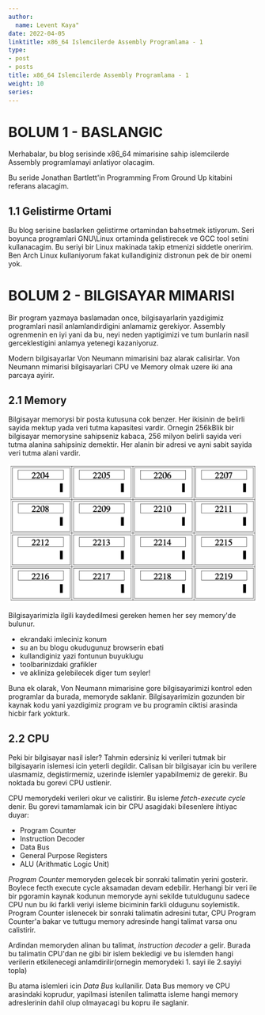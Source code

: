 ```yaml
---
author:
  name: Levent Kaya"
date: 2022-04-05
linktitle: x86_64 Islemcilerde Assembly Programlama - 1
type:
- post
- posts
title: x86_64 Islemcilerde Assembly Programlama - 1 
weight: 10
series:
---
```

# BOLUM 1 - BASLANGIC

Merhabalar, bu blog serisinde x86_64 mimarisine sahip islemcilerde Assembly programlamayi anlatiyor olacagim. 

Bu seride Jonathan Bartlett'in Programming From Ground Up kitabini referans alacagim.

## 1.1 Gelistirme Ortami

Bu blog serisine baslarken gelistirme ortamindan bahsetmek istiyorum. Seri boyunca programlari GNU\Linux ortaminda gelistirecek ve GCC tool setini kullanacagim. Bu seriyi bir Linux makinada takip etmenizi siddetle oneririm. Ben Arch Linux kullaniyorum fakat kullandiginiz distronun pek de bir onemi yok. 

# BOLUM 2 - BILGISAYAR MIMARISI

Bir program yazmaya baslamadan once, bilgisayarlarin yazdigimiz programlari nasil anlamlandirdigini anlamamiz gerekiyor. Assembly ogrenmenin en iyi yani da bu, neyi neden yaptigimizi ve tum bunlarin nasil gerceklestigini anlamya yetenegi kazaniyoruz.

Modern bilgisayarlar Von Neumann mimarisini baz alarak calisirlar. Von Neumann mimarisi bilgisayarlari CPU ve Memory olmak uzere iki ana parcaya ayirir.

## 2.1 Memory

Bilgisayar memorysi bir posta kutusuna cok benzer. Her ikisinin de belirli sayida mektup yada veri tutma kapasitesi vardir. Ornegin 256kBlik bir bilgisayar memorysine sahipseniz kabaca, 256 milyon belirli sayida veri tutma alanina sahipsiniz demektir. Her alanin bir adresi ve ayni sabit sayida veri tutma alani vardir. 


![Memory](https://github.com/lvntky/blog/blob/main/static/images/memory.png)

Bilgisayarimizla ilgili kaydedilmesi gereken hemen her sey memory'de bulunur. 

* ekrandaki imleciniz konum
* su an bu blogu okudugunuz browserin ebati
* kullandiginiz yazi fontunun buyuklugu
* toolbarinizdaki grafikler
* ve akliniza gelebilecek diger tum seyler!

Buna ek olarak, Von Neumann mimarisine gore bilgisayarimizi kontrol eden programlar da burada, memoryde saklanir. Bilgisayarimizin gozunden bir kaynak kodu yani yazdigimiz program ve bu programin ciktisi arasinda hicbir fark yokturk.

## 2.2 CPU

Peki bir bilgisayar nasil isler? Tahmin edersiniz ki verileri tutmak bir bilgisayarin islemesi icin yeterli degildir. Calisan bir bilgisayar icin bu verilere ulasmamiz, degistirmemiz, uzerinde islemler yapabilmemiz de gerekir. Bu noktada bu gorevi CPU ustlenir. 

CPU memorydeki verileri okur ve calistirir. Bu isleme *fetch-execute cycle* denir. Bu gorevi tamamlamak icin bir CPU asagidaki bilesenlere ihtiyac duyar:

* Program Counter
* Instruction Decoder
* Data Bus
* General Purpose Registers
* ALU (Arithmatic Logic Unit)

*Program Counter* memoryden gelecek bir sonraki talimatin yerini gosterir. Boylece fecth execute cycle aksamadan devam edebilir. Herhangi bir veri ile bir pgoramin kaynak kodunun memoryde ayni sekilde tutuldugunu sadece CPU nun bu iki farkli veriyi isleme biciminin farkli oldugunu soylemistik. Program Counter islenecek bir sonraki talimatin adresini tutar, CPU Program Counter'a bakar ve tuttugu memory adresinde hangi talimat varsa onu calistirir.

Ardindan memoryden alinan bu talimat, *instruction decoder* a gelir. Burada bu talimatin CPU'dan ne gibi bir islem bekledigi ve bu islemden hangi verilerin etkilenecegi anlamdirilir(ornegin memorydeki 1. sayi ile 2.sayiyi topla)

Bu atama islemleri icin *Data Bus* kullanilir. Data Bus memory ve CPU arasindaki koprudur, yapilmasi istenilen talimatta isleme hangi memory adreslerinin dahil olup olmayacagi bu kopru ile saglanir. 

